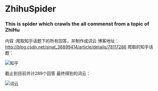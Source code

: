 # ZhihuSpider
### This is spider which crawls the all commenst from a topic of ZhiHu
内容   :爬取知乎话题下的所有回答，并制作成词云
博客地址：http://blog.csdn.net/sinat_36899414/article/details/78117286
爬取的知乎话题：


![知乎](http://img.blog.csdn.net/20170927210300287?watermark/2/text/aHR0cDovL2Jsb2cuY3Nkbi5uZXQvc2luYXRfMzY4OTk0MTQ=/font/5a6L5L2T/fontsize/400/fill/I0JBQkFCMA==/dissolve/70/gravity/SouthEast)


截止到目前共计289个回答
最终得到的词云：


![词云](http://img.blog.csdn.net/20170927214007597?watermark/2/text/aHR0cDovL2Jsb2cuY3Nkbi5uZXQvc2luYXRfMzY4OTk0MTQ=/font/5a6L5L2T/fontsize/400/fill/I0JBQkFCMA==/dissolve/70/gravity/SouthEast)
